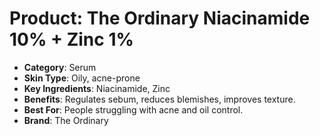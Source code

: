 # Product: The Ordinary Niacinamide 10% + Zinc 1%
- **Category**: Serum
- **Skin Type**: Oily, acne-prone
- **Key Ingredients**: Niacinamide, Zinc
- **Benefits**: Regulates sebum, reduces blemishes, improves texture.
- **Best For**: People struggling with acne and oil control.
- **Brand**: The Ordinary
